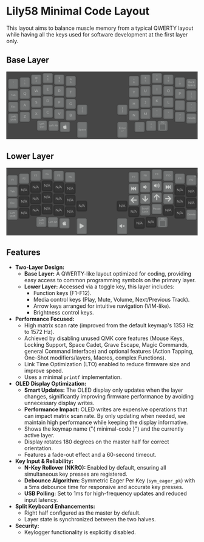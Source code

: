 # Lily58 Minimal Code Layout

This layout aims to balance muscle memory from a typical QWERTY layout while
having all the keys used for software development at the first layer only.

## Base Layer

![Base Layer](.github/images/base.png)

## Lower Layer

![Lower Layer](.github/images/lower.png)

## Features

- **Two-Layer Design:**
  - **Base Layer:** A QWERTY-like layout optimized for coding, providing easy
    access to common programming symbols on the primary layer.
  - **Lower Layer:** Accessed via a toggle key, this layer includes:
    - Function keys (F1-F12).
    - Media control keys (Play, Mute, Volume, Next/Previous Track).
    - Arrow keys arranged for intuitive navigation (VIM-like).
    - Brightness control keys.
- **Performance Focused:**
  - High matrix scan rate (improved from the default keymap's 1353 Hz to 1572
    Hz).
  - Achieved by disabling unused QMK core features (Mouse Keys, Locking Support,
    Space Cadet, Grave Escape, Magic Commands, general Command Interface) and
    optional features (Action Tapping, One-Shot modifiers/layers, Macros,
    complex Functions).
  - Link Time Optimization (LTO) enabled to reduce firmware size and improve
    speed.
  - Uses a minimal `printf` implementation.
- **OLED Display Optimization:**
  - **Smart Updates:** The OLED display only updates when the layer changes,
    significantly improving firmware performance by avoiding unnecessary display
    writes.
  - **Performance Impact:** OLED writes are expensive operations that can impact
    matrix scan rate. By only updating when needed, we maintain high performance
    while keeping the display informative.
  - Shows the keymap name ("{ minimal-code }") and the currently active layer.
  - Display rotates 180 degrees on the master half for correct orientation.
  - Features a fade-out effect and a 60-second timeout.
- **Key Input & Reliability:**
  - **N-Key Rollover (NKRO):** Enabled by default, ensuring all simultaneous key
    presses are registered.
  - **Debounce Algorithm:** Symmetric Eager Per Key (`sym_eager_pk`) with a 5ms
    debounce time for responsive and accurate key presses.
  - **USB Polling:** Set to 1ms for high-frequency updates and reduced input
    latency.
- **Split Keyboard Enhancements:**
  - Right half configured as the master by default.
  - Layer state is synchronized between the two halves.
- **Security:**
  - Keylogger functionality is explicitly disabled.
